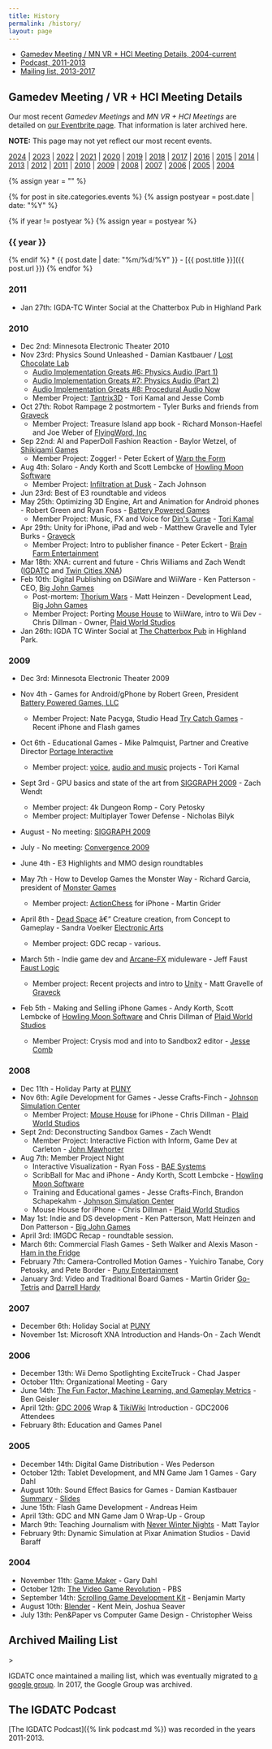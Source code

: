 ```yaml
---
title: History
permalink: /history/
layout: page
---
```


- [Gamedev Meeting / MN VR + HCI Meeting Details, 2004-current](#events)
- [Podcast, 2011-2013](#podcast)
- [Mailing list, 2013-2017](#mailing-list)

<h2 id='events'>Gamedev Meeting / VR + HCI Meeting Details</h2>

Our most recent *Gamedev Meetings* and *MN VR + HCI Meetings* are detailed on [our Eventbrite page](https://www.eventbrite.com/o/igda-twin-cities-chapter-751587541). That information is later archived here.

**NOTE:** This page may not yet reflect our most recent events.

[2024](#2024) | [2023](#2023) | [2022](#2022) | [2021](#2021) | [2020](#2020) | [2019](#2019) | [2018](#2018) | [2017](#2017) | [2016](#2016) | [2015](#2015) | [2014](#2014) | [2013](#2013) | [2012](#2012) | [2011](#2011) | [2010](#2010) | [2009](#2009) | [2008](#2008) | [2007](#2007) | [2006](#2006) | [2005](#2005) | [2004](#2004)

{% assign year = "" %}

{% for post in site.categories.events %}
{% assign postyear = post.date | date: "%Y" %}

{% if year != postyear %}
{% assign year = postyear %}
<h3 id='{{ year }}'>{{ year }}</h3>
{% endif %}
*   {{ post.date | date: "%m/%d/%Y" }} - [{{ post.title }}]({{ post.url }})
{% endfor %}

<h3 id="2011">2011</h3>

*   Jan 27th: IGDA-TC Winter Social at the Chatterbox Pub in Highland Park

<h3 id="2010">2010</h3>

*   Dec 2nd: Minnesota Electronic Theater 2010
*   Nov 23rd: Physics Sound Unleashed - Damian Kastbauer / [Lost Chocolate Lab](http://www.waste.org/lostchocolatelab/ "http://www.waste.org/lostchocolatelab/")
    *   [Audio Implementation Greats #6: Physics Audio (Part 1)](http://designingsound.org/2010/04/audio-implementation-greats-6-physics-audio-part-1/ "http://designingsound.org/2010/04/audio-implementation-greats-6-physics-audio-part-1/")
    *   [Audio Implementation Greats #7: Physics Audio (Part 2)](http://designingsound.org/2010/04/audio-implementation-greats-7-physics-audio-part-2/ "http://designingsound.org/2010/04/audio-implementation-greats-7-physics-audio-part-2/")
    *   [Audio Implementation Greats #8: Procedural Audio Now](http://designingsound.org/2010/09/audio-implementation-greats-8-procedural-audio-now/ "http://designingsound.org/2010/09/audio-implementation-greats-8-procedural-audio-now/")
    *   Member Project: [Tantrix3D](http://www.openmicgames.com/Tantrix3d/WebPlayer.html "http://www.openmicgames.com/Tantrix3d/WebPlayer.html") - Tori Kamal and Jesse Comb
*   Oct 27th: Robot Rampage 2 postmortem - Tyler Burks and friends from [Graveck](http://www.graveck.com/ "http://www.graveck.com/")
    *   Member Project: Treasure Island app book - Richard Monson-Haefel and Joe Weber of [FlyingWord, Inc](http://flyingword.com/ "http://flyingword.com/")
*   Sep 22nd: AI and PaperDoll Fashion Reaction - Baylor Wetzel, of [Shikigami Games](http://shikigamigames.com/ "http://shikigamigames.com/")
    *   Member Project: Zogger! - Peter Eckert of [Warp the Form](http://www.warptheform.com/ "http://www.warptheform.com/")
*   Aug 4th: Solaro - Andy Korth and Scott Lembcke of [Howling Moon Software](http://howlingmoonsoftware.com/ "http://howlingmoonsoftware.com/")
    *   Member Project: [Infiltration at Dusk](http://www.zachstronaut.com/posts/2010/07/08/javascript-video-game-infiltration.html "http://www.zachstronaut.com/posts/2010/07/08/javascript-video-game-infiltration.html") - Zach Johnson
*   Jun 23rd: Best of E3 roundtable and videos
*   May 25th: Optimizing 3D Engine, Art and Animation for Android phones - Robert Green and Ryan Foss - [Battery Powered Games](http://www.batterypoweredgames.com/ "http://www.batterypoweredgames.com/")
    *   Member Project: Music, FX and Voice for [Din's Curse](http://www.soldak.com/Dins-Curse/Overview.html "http://www.soldak.com/Dins-Curse/Overview.html") - [Tori Kamal](http://voice123.com/torikamal "http://voice123.com/torikamal")
*   Apr 29th: Unity for iPhone, iPad and web - Matthew Gravelle and Tyler Burks - [Graveck](http://www.graveck.com/ "http://www.graveck.com/")
    *   Member Project: Intro to publisher finance - Peter Eckert - [Brain Farm Entertainment](http://brainfarmentertainment.com/ "http://brainfarmentertainment.com/")
*   Mar 18th: XNA: current and future - Chris Williams and Zach Wendt ([IGDATC](http://igdatc.org "http://igdatc.org") and [Twin Cities XNA](http://www.meetup.com/TwinCitiesXNA/ "http://www.meetup.com/TwinCitiesXNA/"))
*   Feb 10th: Digital Publishing on DSiWare and WiiWare - Ken Patterson - CEO, [Big John Games](http://www.bigjohngames.com/ "http://www.bigjohngames.com/")
    *   Post-mortem: [Thorium Wars](http://www.thoriumwars.com/ "http://www.thoriumwars.com/") - Matt Heinzen - Development Lead, [Big John Games](http://www.bigjohngames.com/ "http://www.bigjohngames.com/")
    *   Member Project: Porting [Mouse House](http://www.bigjohngames.com/games/mouse-house/ "http://www.bigjohngames.com/games/mouse-house/") to WiiWare, intro to Wii Dev - Chris Dillman - Owner, [Plaid World Studios](http://www.plaidworld.com/ "http://www.plaidworld.com/")
*   Jan 26th: IGDA TC Winter Social at [The Chatterbox Pub](http://www.chatterboxpub.net/ "http://www.chatterboxpub.net/") in Highland Park.

<h3 id="2009">2009</h3>

*   Dec 3rd: Minnesota Electronic Theater 2009
*   Nov 4th - Games for Android/gPhone by Robert Green, President [Battery Powered Games, LLC](http://www.batterypoweredgames.com/ "http://www.batterypoweredgames.com/")
    *   Member Project: Nate Pacyga, Studio Head [Try Catch Games](http://trycatchgames.com/ "http://trycatchgames.com/") - Recent iPhone and Flash games

*   Oct 6th - Educational Games - Mike Palmquist, Partner and Creative Director [Portage Interactive](http://www.portageinteractive.com/ "http://www.portageinteractive.com/")
    *   Member project: [voice](http://voice123.com/torikamal "http://voice123.com/torikamal"), [audio and music](http://www.torikamal.com/ "http://www.torikamal.com/") projects - Tori Kamal

*   Sept 3rd - GPU basics and state of the art from [SIGGRAPH 2009](http://old.siggraph.org/s2009/ "http://old.siggraph.org/s2009/") - Zach Wendt
    *   Member project: 4k Dungeon Romp - Cory Petosky
    *   Member project: Multiplayer Tower Defense - Nicholas Bilyk
*   August - No meeting: [SIGGRAPH 2009](http://www.siggraph.org/s2009/ "http://www.siggraph.org/s2009/")
*   July - No meeting: [Convergence 2009](http://www.convergence-con.org/ "http://www.convergence-con.org/")
*   June 4th - E3 Highlights and MMO design roundtables
*   May 7th - How to Develop Games the Monster Way - Richard Garcia, president of [Monster Games](http://www.mgiracing.com/ "http://www.mgiracing.com/")
    *   Member project: [ActionChess](http://chesstris.com/ "http://chesstris.com/") for iPhone - Martin Grider
*   April 8th - [Dead Space](http://deadspace.ea.com/ "http://deadspace.ea.com/") â€“ Creature creation, from Concept to Gameplay - Sandra Voelker [Electronic Arts](http://www.ea.com/ "http://www.ea.com/")
    *   Member project: GDC recap - various.
*   March 5th - Indie game dev and [Arcane-FX](http://arcane-fx.com/ "http://arcane-fx.com/") miduleware - Jeff Faust [Faust Logic](http://faustlogic.com/ "http://faustlogic.com/")
    *   Member project: Recent projects and intro to [Unity](http://unity3d.com/ "http://unity3d.com/") - Matt Gravelle of [Graveck](http://www.graveck.com/ "http://www.graveck.com/")
*   Feb 5th - Making and Selling iPhone Games - Andy Korth, Scott Lembcke of [Howling Moon Software](http://howlingmoonsoftware.com/index.shtml "http://howlingmoonsoftware.com/index.shtml") and Chris Dillman of [Plaid World Studios](http://www.plaidworld.com/ "http://www.plaidworld.com/")
    *   Member Project: Crysis mod and into to Sandbox2 editor - [Jesse Comb](http://jalexcomb.wordpress.com/ "http://jalexcomb.wordpress.com/")

<h3 id="2008">2008</h3>

*   Dec 11th - Holiday Party at [PUNY](http://punyentertainment.com/ "http://punyentertainment.com/")
*   Nov 6th: Agile Development for Games - Jesse Crafts-Finch - [Johnson Simulation Center](http://dev.johnsonsimcenter.com/index.php "http://dev.johnsonsimcenter.com/index.php")
    *   Member Project: [Mouse House](http://plaidworld.com/games_mousehouse.php "http://plaidworld.com/games_mousehouse.php") for iPhone - Chris Dillman - [Plaid World Studios](http://www.plaidworld.com/ "http://www.plaidworld.com/")
*   Sept 2nd: Deconstructing Sandbox Games - Zach Wendt
    *   Member Project: Interactive Fiction with Inform, Game Dev at Carleton - [John Mawhorter](http://griuley.res.carleton.edu/~mawhortn/ "http://griuley.res.carleton.edu/~mawhortn/")
*   Aug 7th: Member Project Night
    *   Interactive Visualization - Ryan Foss - [BAE Systems](http://www.baesystems.com/ "http://www.baesystems.com/")
    *   ScribBall for Mac and iPhone - Andy Korth, Scott Lembcke - [Howling Moon Software](http://howlingmoonsoftware.com/index.shtml "http://howlingmoonsoftware.com/index.shtml")
    *   Training and Educational games - Jesse Crafts-Finch, Brandon Schapekahm - [Johnson Simulation Center](http://dev.johnsonsimcenter.com/index.php "http://dev.johnsonsimcenter.com/index.php")
    *   Mouse House for iPhone - Chris Dillman - [Plaid World Studios](http://www.plaidworld.com/ "http://www.plaidworld.com/")
*   May 1st: Indie and DS development - Ken Patterson, Matt Heinzen and Don Patterson - [Big John Games](http://www.bigjohngames.com/ "http://www.bigjohngames.com/")
*   April 3rd: IMGDC Recap - roundtable session.
*   March 6th: Commercial Flash Games - Seth Walker and Alexis Mason - [Ham in the Fridge](http://www.haminthefridge.com/ "http://www.haminthefridge.com/")
*   February 7th: Camera-Controlled Motion Games - Yuichiro Tanabe, Cory Petosky, and Pete Border - [Puny Entertainment](http://punyentertainment.com/ "http://punyentertainment.com/")
*   January 3rd: Video and Traditional Board Games - Martin Grider [Go-Tetris](http://chesstris.com/ "http://chesstris.com/") and [Darrell Hardy](http://darrellhardy.com/ "http://darrellhardy.com/")

<h3 id="2007">2007</h3>

*   December 6th: Holiday Social at [PUNY](http://punyentertainment.com/ "http://punyentertainment.com/")
*   November 1st: Microsoft XNA Introduction and Hands-On - Zach Wendt

<h3 id="2006">2006</h3>

*   December 13th: Wii Demo Spotlighting ExciteTruck - Chad Jasper
*   October 11th: Organizational Meeting - Gary
*   June 14th: [The Fun Factor, Machine Learning, and Gameplay Metrics](http://www.aaai.org/Conferences/AIIDE/2006/aiide06speakers.php "http://www.aaai.org/Conferences/AIIDE/2006/aiide06speakers.php") - Ben Geisler
*   April 12th: [GDC 2006](http://gdconf.com "http://gdconf.com") Wrap & [TikiWiki](http://tikiwiki.org "http://tikiwiki.org") Introduction - GDC2006 Attendees
*   February 8th: Education and Games Panel

<h3 id="2005">2005</h3>

*   December 14th: Digital Game Distribution - Wes Pederson
*   October 12th: Tablet Development, and MN Game Jam 1 Games - Gary Dahl
*   August 10th: Sound Effect Basics for Games - Damian Kastbauer [Summary](http://www.waste.org/lostchocolatelab/IGDA/LCLPresentationSummary.pdf "http://www.waste.org/lostchocolatelab/IGDA/LCLPresentationSummary.pdf") - [Slides](http://www.waste.org/lostchocolatelab/IGDA/LCLPresentationSlides.pdf "http://www.waste.org/lostchocolatelab/IGDA/LCLPresentationSlides.pdf")
*   June 15th: Flash Game Development - Andreas Heim
*   April 13th: GDC and MN Game Jam 0 Wrap-Up - Group
*   March 9th: Teaching Journalism with [Never Winter Nights](http://nwn.bioware.com/ "http://nwn.bioware.com/") - Matt Taylor
*   February 9th: Dynamic Simulation at Pixar Animation Studios - David Baraff

<h3 id="2004">2004</h3>

*   November 11th: [Game Maker](http://gamemaker.nl "http://gamemaker.nl") - Gary Dahl
*   October 12th: [The Video Game Revolution](http://www.pbs.org/kcts/videogamerevolution/ "http://www.pbs.org/kcts/videogamerevolution/") - PBS
*   September 14th: [Scrolling Game Development Kit](http://gamedev.sourceforge.net "http://gamedev.sourceforge.net") - Benjamin Marty
*   August 10th: [Blender](http://blender.org "http://blender.org") - Kent Mein, Joshua Seaver
*   July 13th: Pen&Paper vs Computer Game Design - Christopher Weiss

<h2 id='mailing-list'>Archived Mailing List</h2>>

IGDATC once maintained a mailing list, which was eventually migrated to [a google group](https://groups.google.com/d/forum/igda-tc). In 2017, the Google Group was archived.

<h2 id='podcast'>The IGDATC Podcast</h2>

[The IGDATC Podcast]({% link podcast.md %}) was recorded in the years 2011-2013.
